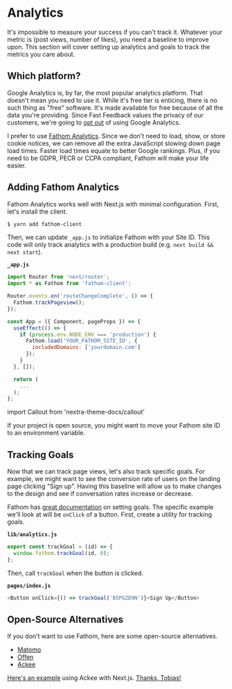 # Analytics

It's impossible to measure your success if you can't track it. Whatever your metric is (post views, number of likes), you need a baseline to improve upon. This section will cover setting up analytics and goals to track the metrics you care about.

## Which platform?

Google Analytics is, by far, the most popular analytics platform. That doesn't mean you need to use it. While it's free tier is enticing, there is no such thing as "free" software. It's made available for free because of all the data you're providing. Since Fast Feedback values the privacy of our customers, we're going to [opt out](https://usefathom.com/blog/google-analytics-seo) of using Google Analytics.

I prefer to use [Fathom Analytics](https://usefathom.com/ref/T93GOJ). Since we don't need to load, show, or store cookie notices, we can remove all the extra JavaScript slowing down page load times. Faster load times equate to better Google rankings. Plus, if you need to be GDPR, PECR or CCPA compliant, Fathom will make your life easier.

## Adding Fathom Analytics

Fathom Analytics works well with Next.js with minimal configuration. First, let's install the client.

```bash
$ yarn add fathom-client
```

Then, we can update `_app.js` to initialize Fathom with your Site ID. This code will only track analytics with a production build (e.g. `next build && next start`).

**`_app.js`**

```js
import Router from 'next/router';
import * as Fathom from 'fathom-client';

Router.events.on('routeChangeComplete', () => {
  Fathom.trackPageview();
});

const App = ({ Component, pageProps }) => {
  useEffect(() => {
    if (process.env.NODE_ENV === 'production') {
      Fathom.load('YOUR_FATHOM_SITE_ID', {
        includedDomains: ['yourdomain.com']
      });
    }
  }, []);

  return (
    ...
  );
};
```

import Callout from 'nextra-theme-docs/callout'

<Callout>
If your project is open source, you might want to move your Fathom site ID to an environment variable.
</Callout>

## Tracking Goals

Now that we can track page views, let's also track specific goals. For example, we might want to see the conversion rate of users on the landing page clicking "Sign up". Having this baseline will allow us to make changes to the design and see if conversation rates increase or decrease.

Fathom has [great documentation](https://usefathom.com/support/goals) on setting goals. The specific example we'll look at will be `onClick` of a button. First, create a utility for tracking goals.

**`lib/analytics.js`**

```js
export const trackGoal = (id) => {
  window.fathom.trackGoal(id, 0);
};
```

Then, call `trackGoal` when the button is clicked.

**`pages/index.js`**

```js
<Button onClick={() => trackGoal('B5PGZD9N')}>Sign Up</Button>
```

## Open-Source Alternatives

If you don't want to use Fathom, here are some open-source alternatives.

- [Matomo](https://matomo.org/)
- [Offen](https://www.offen.dev/)
- [Ackee](https://ackee.electerious.com/)

[Here's an example](https://github.com/tobimori/www/commit/b929fb3de83f2938c7473d6b1be1842954938e20) using Ackee with Next.js.
[Thanks, Tobias!](https://github.com/tobimori)
